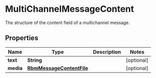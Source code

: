 

# MultiChannelMessageContent

The structure of the content field of a multichannel message.

## Properties

| Name | Type | Description | Notes |
|------------ | ------------- | ------------- | -------------|
|**text** | **String** |  |  [optional] |
|**media** | [**RbmMessageContentFile**](RbmMessageContentFile.md) |  |  [optional] |



